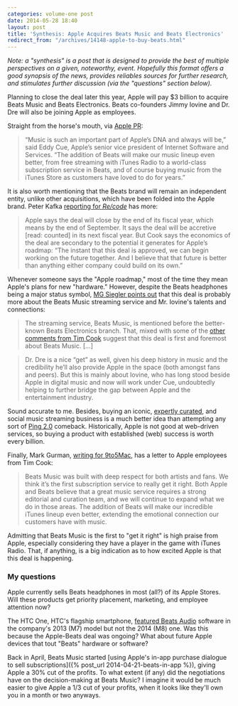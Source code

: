 ```yaml
---
categories: volume-one post
date: 2014-05-28 18:40
layout: post
title: 'Synthesis: Apple Acquires Beats Music and Beats Electronics'
redirect_from: "/archives/14148-apple-to-buy-beats.html"
---
```



_Note: a "synthesis" is a post that is designed to provide the best of multiple perspectives on a given, noteworthy, event. Hopefully this format offers a good synopsis of the news, provides reliables sources for further research, and stimulates further discussion (via the "questions" section below)._

Planning to close the deal later this year, Apple will pay $3 billion to acquire Beats Music and Beats Electronics. Beats co-founders Jimmy Iovine and Dr. Dre will also be joining Apple as employees.

Straight from the horse's mouth, via [Apple PR](http://www.apple.com/pr/library/2014/05/28Apple-to-Acquire-Beats-Music-Beats-Electronics.html):

>“Music is such an important part of Apple’s DNA and always will be,” said Eddy Cue, Apple’s senior vice president of Internet Software and Services. “The addition of Beats will make our music lineup even better, from free streaming with iTunes Radio to a world-class subscription service in Beats, and of course buying music from the iTunes Store as customers have loved to do for years.”

It is also worth mentioning that the Beats brand will remain an independent entity, unlike other acquisitions, which have been folded into the Apple brand. Peter Kafka [reporting for _Re/code_](http://recode.net/2014/05/28/meet-apples-latest-hire-and-apples-media-boss-jimmy-iovine-and-eddy-cue-come-to-code-liveblog/) has more:

> Apple says the deal will close by the end of its fiscal year, which means by the end of September. It says the deal will be accretive [read: counted] in its next fiscal year. But Cook says the economics of the deal are secondary to the potential it generates for Apple’s roadmap: “The instant that this deal is approved, we can begin working on the future together. And I believe that that future is better than anything either company could build on its own.”

Whenever someone says the "Apple roadmap," most of the time they mean Apple's plans for new "hardware." However, despite the Beats headphones being a major status symbol, [MG Siegler points out](https://medium.com/five-hundred-words/apple-eats-beats-54707d4a2f73) that this deal is probably more about the Beats Music streaming service and Mr. Iovine's talents and connections:

> The streaming service, Beats Music, is mentioned before the better-known Beats Electronics branch. That, mixed with some of the [other comments from Tim Cook](http://recode.net/2014/05/28/tim-cook-explains-why-apple-is-buying-beats-qa/) suggest that this deal is first and foremost about Beats Music. [...]

> Dr. Dre is a nice “get” as well, given his deep history in music and the credibility he’ll also provide Apple in the space (both amongst fans and peers). But this is mainly about Iovine, who has long stood beside Apple in digital music and now will work under Cue, undoubtedly helping to further bridge the gap between Apple and the entertainment industry.

Sound accurate to me. Besides, buying an iconic, [expertly curated](https://www.beatsmusic.com/about/editorial), and social music streaming business is a much better idea than attempting any sort of [Ping 2.0](http://en.wikipedia.org/wiki/ITunes_Ping) comeback. Historically, Apple is not good at web-driven services, so buying a product with established (web) success is worth every billion.

Finally, Mark Gurman, [writing for 9to5Mac](http://9to5mac.com/2014/05/28/tim-cooks-memo-to-employees-on-beats-buy-i-hope-you-are-as-excited-as-i-am-about-this-new-chapter-in-our-history/), has a letter to Apple employees from Tim Cook:

> Beats Music was built with deep respect for both artists and fans. We think it’s the first subscription service to really get it right. Both Apple and Beats believe that a great music service requires a strong editorial and curation team, and we will continue to expand what we do in those areas. The addition of Beats will make our incredible iTunes lineup even better, extending the emotional connection our customers have with music.

Admitting that Beats Music is the first to "get it right" is high praise from Apple, especially considering they have a player in the game with iTunes Radio. That, if anything, is a big indication as to how excited Apple is that this deal is happening.

### My questions

Apple currently sells Beats headphones in most (all?) of its Apple Stores. Will these products get priority placement, marketing, and employee attention now?

The HTC One, HTC's flagship smartphone, [featured Beats Audio](http://en.wikipedia.org/wiki/HTC_One_%282013%29%23Hardware) software in the company's 2013 (M7) model but not the 2014 (M8) one. Was this because the Apple-Beats deal was ongoing? What about future Apple devices that tout "Beats" hardware or software?

Back in April, Beats Music started [using Apple's in-app purchase dialogue to sell subscriptions]({% post_url 2014-04-21-beats-in-app %}), giving Apple a 30% cut of the profits. To what extent (if any) did the negotiations have on the decision-making at Beats Music? I imagine it would be much easier to give Apple a 1/3 cut of your profits, when it looks like they'll own you in a month or two anyways.
